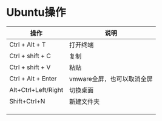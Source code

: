 # Ubuntu操作

| 操作                | 说明                       |
| ------------------- | -------------------------- |
| Ctrl + Alt + T      | 打开终端                   |
| Ctrl + shift + C    | 复制                       |
| Ctrl + shift + V    | 粘贴                       |
| Ctrl + Alt + Enter  | vmware全屏，也可以取消全屏 |
| Alt+Ctrl+Left/Right | 切换桌面                   |
| Shift+Ctrl+N        | 新建文件夹                 |
|                     |                            |
|                     |                            |
|                     |                            |

